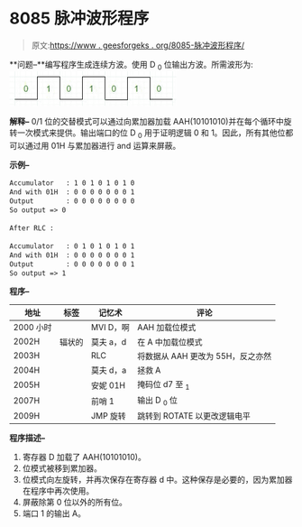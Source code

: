 # 8085 脉冲波形程序

> 原文:[https://www . geesforgeks . org/8085-脉冲波形程序/](https://www.geeksforgeeks.org/8085-program-for-pulse-waveform/)

**问题–**编写程序生成连续方波。使用 D <sub>0</sub> 位输出方波。所需波形为:
![Square Waveform](img/d7e5a9794d187f482e6b6f355bb0aa07.png)

**解释–**
0/1 位的交替模式可以通过向累加器加载 AAH(10101010)并在每个循环中旋转一次模式来提供。输出端口的位 D <sub>0</sub> 用于证明逻辑 0 和 1。因此，所有其他位都可以通过用 01H 与累加器进行 and 运算来屏蔽。

**示例–**

```
Accumulator   : 1 0 1 0 1 0 1 0
And with 01H  : 0 0 0 0 0 0 0 1
Output        : 0 0 0 0 0 0 0 0
So output => 0

After RLC :

Accumulator   : 0 1 0 1 0 1 0 1 
And with 01H  : 0 0 0 0 0 0 0 1
Output        : 0 0 0 0 0 0 0 1
So output => 1

```

**程序–**

| 地址 | 标签 | 记忆术 | 评论 |
| --- | --- | --- | --- |
| 2000 小时 |  | MVI D，啊 | AAH 加载位模式 |
| 2002H | 辐状的 | 莫夫 a，d | 在 A 中加载位模式 |
| 2003H |  | RLC | 将数据从 AAH 更改为 55H，反之亦然 |
| 2004H |  | 莫夫 d，a | 拯救 A |
| 2005H |  | 安妮 01H | 掩码位 d7 至 <sub>1</sub> |
| 2007H |  | 前哨 1 | 输出 D <sub>0</sub> 位 |
| 2009H |  | JMP 旋转 | 跳转到 ROTATE 以更改逻辑电平 |

**程序描述–**

1.  寄存器 D 加载了 AAH(10101010)。
2.  位模式被移到累加器。
3.  位模式向左旋转，并再次保存在寄存器 d 中。这种保存是必要的，因为累加器在程序中再次使用。
4.  屏蔽除第 0 位以外的所有位。
5.  端口 1 的输出 A。